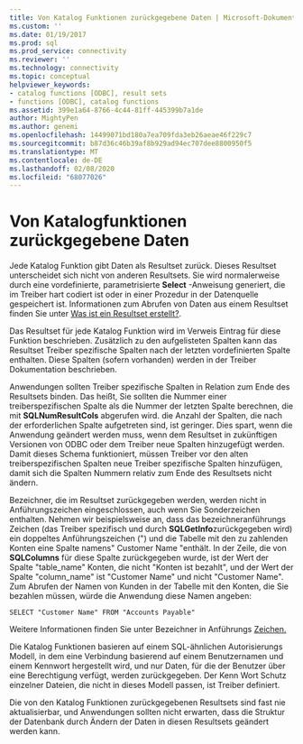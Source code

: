 ```yaml
---
title: Von Katalog Funktionen zurückgegebene Daten | Microsoft-Dokumentation
ms.custom: ''
ms.date: 01/19/2017
ms.prod: sql
ms.prod_service: connectivity
ms.reviewer: ''
ms.technology: connectivity
ms.topic: conceptual
helpviewer_keywords:
- catalog functions [ODBC], result sets
- functions [ODBC], catalog functions
ms.assetid: 399e1a64-8766-4c44-81ff-445399b7a1de
author: MightyPen
ms.author: genemi
ms.openlocfilehash: 14499071bd180a7ea709fda3eb26aeae46f229c7
ms.sourcegitcommit: b87d36c46b39af8b929ad94ec707dee8800950f5
ms.translationtype: MT
ms.contentlocale: de-DE
ms.lasthandoff: 02/08/2020
ms.locfileid: "68077026"
---
```

# <a name="data-returned-by-catalog-functions"></a>Von Katalogfunktionen zurückgegebene Daten
Jede Katalog Funktion gibt Daten als Resultset zurück. Dieses Resultset unterscheidet sich nicht von anderen Resultsets. Sie wird normalerweise durch eine vordefinierte, parametrisierte **Select** -Anweisung generiert, die im Treiber hart codiert ist oder in einer Prozedur in der Datenquelle gespeichert ist. Informationen zum Abrufen von Daten aus einem Resultset finden Sie unter [Was ist ein Resultset erstellt?](../../../odbc/reference/develop-app/was-a-result-set-created.md).  
  
 Das Resultset für jede Katalog Funktion wird im Verweis Eintrag für diese Funktion beschrieben. Zusätzlich zu den aufgelisteten Spalten kann das Resultset Treiber spezifische Spalten nach der letzten vordefinierten Spalte enthalten. Diese Spalten (sofern vorhanden) werden in der Treiber Dokumentation beschrieben.  
  
 Anwendungen sollten Treiber spezifische Spalten in Relation zum Ende des Resultsets binden. Das heißt, Sie sollten die Nummer einer treiberspezifischen Spalte als die Nummer der letzten Spalte berechnen, die mit **SQLNumResultCols** abgerufen wird. die Anzahl der Spalten, die nach der erforderlichen Spalte aufgetreten sind, ist geringer. Dies spart, wenn die Anwendung geändert werden muss, wenn dem Resultset in zukünftigen Versionen von ODBC oder dem Treiber neue Spalten hinzugefügt werden. Damit dieses Schema funktioniert, müssen Treiber vor den alten treiberspezifischen Spalten neue Treiber spezifische Spalten hinzufügen, damit sich die Spalten Nummern relativ zum Ende des Resultsets nicht ändern.  
  
 Bezeichner, die im Resultset zurückgegeben werden, werden nicht in Anführungszeichen eingeschlossen, auch wenn Sie Sonderzeichen enthalten. Nehmen wir beispielsweise an, dass das bezeichneranführungs Zeichen (das Treiber spezifisch und durch **SQLGetInfo**zurückgegeben wird) ein doppeltes Anführungszeichen (") und die Tabelle mit den zu zahlenden Konten eine Spalte namens" Customer Name "enthält. In der Zeile, die von **SQLColumns** für diese Spalte zurückgegeben wurde, ist der Wert der Spalte "table_name" Konten, die nicht "Konten ist bezahlt", und der Wert der Spalte "column_name" ist "Customer Name" und nicht "Customer Name". Zum Abrufen der Namen von Kunden in der Tabelle mit den Konten, die Sie bezahlen müssen, würde die Anwendung diese Namen angeben:  
  
```  
SELECT "Customer Name" FROM "Accounts Payable"  
```  
  
 Weitere Informationen finden Sie unter Bezeichner in Anführungs [Zeichen.](../../../odbc/reference/develop-app/quoted-identifiers.md)  
  
 Die Katalog Funktionen basieren auf einem SQL-ähnlichen Autorisierungs Modell, in dem eine Verbindung basierend auf einem Benutzernamen und einem Kennwort hergestellt wird, und nur Daten, für die der Benutzer über eine Berechtigung verfügt, werden zurückgegeben. Der Kenn Wort Schutz einzelner Dateien, die nicht in dieses Modell passen, ist Treiber definiert.  
  
 Die von den Katalog Funktionen zurückgegebenen Resultsets sind fast nie aktualisierbar, und Anwendungen sollten nicht erwarten, dass die Struktur der Datenbank durch Ändern der Daten in diesen Resultsets geändert werden kann.
